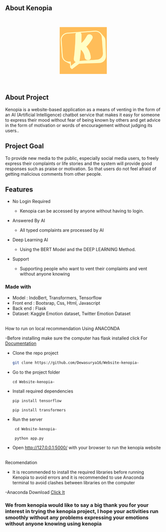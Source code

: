 ## About Kenopia
<br>
<p align="center">
  <a href="#">
    <img src="https://github.com/Dewasurya16/Website-kenopia-/blob/master/static/img/KENOPIA_logo.png" width="30%">
  </a>
</p>
<br>

## About Project
Kenopia is a website-based application as a means of venting in the form of an AI (Artificial Intelligence) chatbot service that makes it easy for someone to express their mood without fear of being known by others and get advice in the form of motivation or words of encouragement without judging its users..

## Project Goal
To provide new media to the public, especially social media users, to freely express their complaints or life stories and the system will provide good 
responses such as praise or motivation. So that users do not feel afraid of getting malicious comments from other people.

## Features
* No Login Required
  *  Kenopia can be accessed by anyone without having to login.

* Answered By AI
  *  All typed complaints are processed by AI

* Deep Learning AI
  *  Using the BERT Model and the DEEP LEARNING Method.

* Support
  *  Supporting people who want to vent their complaints and vent without anyone knowing


### Made with
  - Model : IndoBert, Transformers, Tensorflow
  - Front end : Bootsrap, Css, Html, Javascript
  - Back end : Flask
  - Dataset: Kaggle Emotion dataset, Twitter Emotion Dataset
  
<br>
 How to run on local recommendation Using ANACONDA 

-Before installing make sure the computer has flask installed  click For [Documentation](https://flask.palletsprojects.com/en/2.2.x/installation/)

- Clone the repo project

    ```bash
    git clone https://github.com/Dewasurya16/Website-kenopia-
    ```

- Go to the project folder

    ```Terminal
    cd Website-kenopia-
  
    ```

- Install required dependencies

    ```Terminal 
    pip install tensorflow
    ```
    
    ```Terminal 
   pip install transformers
    ```

- Run the server

    ```Terminal
     cd Website-kenopia-
    ```
    
    ```Terminal
     python app.py
    ```

- Open <http://127.0.0.1:5000/> with your browser to run the kenopia website

<br>
Recomendation 

- It is recommended to install the required libraries before running Kenopia to avoid errors and it is recommended to use Anaconda terminal to avoid clashes between libraries on the computer

-Anaconda Download [Click It](https://https://docs.anaconda.com/anaconda/install//)

### We from kenopia would like to say a big thank you for your interest in trying the kenopia project, I hope your activities run smoothly without any problems expressing your emotions without anyone knowing using kenopia

 
